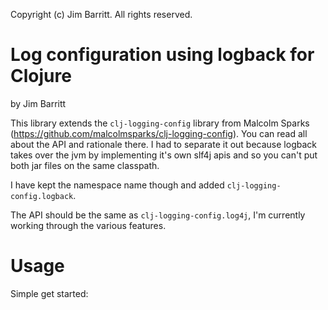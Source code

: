 Copyright (c) Jim Barritt. All rights reserved.

# Log configuration using logback for Clojure

by Jim Barritt

This library extends the `clj-logging-config` library from Malcolm Sparks (https://github.com/malcolmsparks/clj-logging-config). You can read all about the API and rationale there. I had to separate it out because logback takes over the jvm by implementing it's own slf4j apis and so you can't put both jar files on the same classpath.

I have kept the namespace name though and added `clj-logging-config.logback`. 

The API should be the same as `clj-logging-config.log4j`, I'm currently working through the various features.

# Usage

Simple get started:

 



